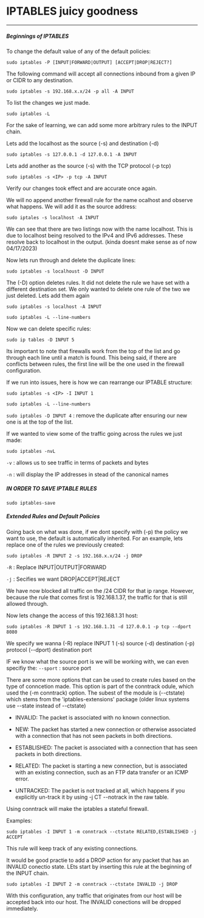 # IPTABLES juicy goodness

---

##### Beginnings of IPTABLES

To change the default value of any of the default policies:

```sudo iptables -P [INPUT|FORWARD|OUTPUT] [ACCEPT|DROP|REJECT?]```

The following command will accept all connections inbound from a given IP or CIDR to any destination.

```sudo iptables -s 192.168.x.x/24 -p all -A INPUT```

To list the changes we just made.

```sudo iptables -L```

For the sake of learning, we can add some more arbitrary rules to the INPUT chain.

Lets add the localhost as the source (-s) and destination (-d)

```sudo iptables -s 127.0.0.1 -d 127.0.0.1 -A INPUT```

Lets add another <IP> as the source (-s) with the TCP protocol (-p tcp)

```sudo iptables -s <IP> -p tcp -A INPUT```

Verify our changes took effect and are accurate once again.

We will no append another firewall rule for the name ocalhost and observe what happens. We will add it as the source address:

```sudo iptales -s localhost -A INPUT```

We can see that there are two listings now with the name localhost. This is due to localhost being resolved to the IPv4 and IPv6 addresses. These resolve back to localhost in the output.
(kinda doesnt make sense as of now 04/17/2023)

Now lets run through and delete the duplicate lines:

```sudo iptables -s localhoust -D INPUT```

The (-D) option deletes rules. It did not delete the rule we have set with a different destination set. We only wanted to delete one rule of the two we just deleted. Lets add them again

```sudo iptables -s localhost -A INPUT```

```sudo iptables -L --line-numbers```

Now we can delete specific rules:

```sudo ip tables -D INPUT 5```

Its important to note that firewalls work from the top of the list and go through each line until a match is found. This being said, if there are conflicts between rules, the first line will be the one used in the firewall configuration.

If we run into issues, here is how we can rearrange our IPTABLE structure:

```sudo iptables -s <IP> -I INPUT 1```

```sudo iptables -L --line-numbers```

```sudo iptables -D INPUT 4``` : remove the duplicate after ensuring our new one is at the top of the list.

If we wanted to view some of the traffic going across the rules we just made:

```sudo iptables -nvL```

`-v` : allows us to see traffic in terms of packets and bytes

`-n` : will display the IP addresses in stead of the canonical names
 
##### IN ORDER TO SAVE IPTABLE RULES

```sudo iptables-save```

##### Extended Rules and Default Policies

Going back on what was done, if we dont specify with (-p) the policy we want to use, the default is automatically inherited. For an example, lets replace one of the rules we previously created:

```sudo iptables -R INPUT 2 -s 192.168.x.x/24 -j DROP```

`-R` : Replace INPUT|OUTPUT|FORWARD

`-j` : Secifies we want DROP|ACCEPT|REJECT

We have now blocked all traffic on the /24 CIDR for that ip range. However, because the rule that comes first is 192.168.1.37, the traffic for that is still allowed through.

Now lets change the access of this 192.168.1.31 host:

```sudo iptables -R INPUT 1 -s 192.168.1.31 -d 127.0.0.1 -p tcp --dport 8080```

We specify we wanna (-R) replace INPUT 1 (-s) source (-d) destination (-p) protocol (--dport) destination port

IF we know what the source port is we will be working with, we can even specifiy the:
```--sport``` : source port

There are some more options that can be used to create rules based on the type of conncetion made. This option is part of the conntrack odule, which used the (-m conntrack) option. The subest of the module is (--ctstate) which stems from the 'iptables-extensions' package
(older linux systems use --state instead of --ctstate)


- INVALID: The packet is associated with no known connection.

- NEW: The packet has started a new connection or otherwise associated with a connection that has not seen packets in both directions.

- ESTABLISHED: The packet is associated with a connection that has seen packets in both directions.

- RELATED: The packet is starting a new connection, but is associated with an existing connection, such as an FTP data transfer or an ICMP error.

- UNTRACKED: The packet is not tracked at all, which happens if you explicitly un-track it by using -j CT --notrack in the raw table.

Using conntrack will make the iptables a stateful firewall.

Examples:

```sudo iptables -I INPUT 1 -m conntrack --ctstate RELATED,ESTABLISHED -j ACCEPT```

This rule will keep track of any existing connections.

It would be good practie to add a DROP action for any packet that has an INVALID conectio state. LEts start by inserting this rule at the beginning of the INPUT chain.

```sudo iptables -I INPUT 2 -m conntrack --ctstate INVALID -j DROP```

With this configuration, any traffic that originates from our host will be accepted back into our host. The INVALID conections will be dropped immediately.